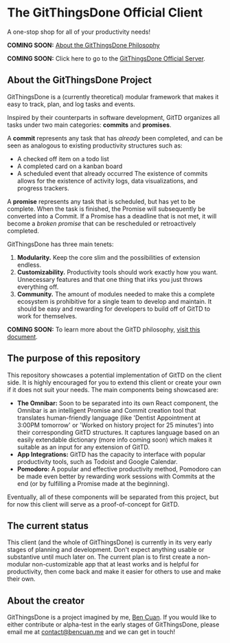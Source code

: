 # The GitThingsDone Official Client

A one-stop shop for all of your productivity needs!

**COMING SOON:** [About the GitThingsDone Philosophy](#)

**COMING SOON:** Click here to go to the [GitThingsDone Official Server](#).


## About the GitThingsDone Project

GitThingsDone is a (currently theoretical) modular framework that makes it easy to track, plan, and log tasks and events.

Inspired by their counterparts in software development, GitTD organizes all tasks under two main categories: **commits** and **promises**.

A **commit** represents any task that has _already_ been completed, and can be seen as analogous to existing productivity structures such as:
 - A checked off item on a todo list
 - A completed card on a kanban board
 - A scheduled event that already occurred
The existence of commits allows for the existence of activity logs, data visualizations, and progress trackers.

A **promise** represents any task that is scheduled, but has yet to be complete. When the task is finished, the Promise will subsequently be converted into a Commit.
If a Promise has a deadline that is not met, it will become a *broken promise* that can be rescheduled or retroactively completed.


GitThingsDone has three main tenets:
1. **Modularity.** Keep the core slim and the possibilities of extension endless.
2. **Customizability.** Productivity tools should work exactly how you want. Unnecessary features and that one thing that irks you just throws everything off.
3. **Community.** The amount of modules needed to make this a complete ecosystem is prohibitive for a single team to develop and maintain. It should be easy and rewarding for developers to build off of GitTD to work for themselves.

**COMING SOON:** To learn more about the GitTD philosophy, [visit this document](#).

## The purpose of this repository

This repository showcases a potential implementation of GitTD on the client side. It is highly encouraged for you to extend this client or create your own if it does not suit your needs. The main components being showcased are:
 - **The Omnibar:** Soon to be separated into its own React component, the Omnibar is an intelligent Promise and Commit creation tool that translates human-friendly language (like 'Dentist Appointment at 3:00PM tomorrow' or 'Worked on history project for 25 minutes') into their corresponding GitTD structures. It captures language based on an easily extendable dictionary (more info coming soon) which makes it suitable as an input for any extension of GitTD.
 - **App Integrations:** GitTD has the capacity to interface with popular productivity tools, such as Todoist and Google Calendar.
 - **Pomodoro:** A popular and effective productivity method, Pomodoro can be made even better by rewarding work sessions with Commits at the end (or by fulfilling a Promise made at the beginning).

Eventually, all of these components will be separated from this project, but for now this client will serve as a proof-of-concept for GitTD.

## The current status

This client (and the whole of GitThingsDone) is currently in its very early stages of planning and development. Don't expect anything usable or substantive until much later on. The current plan is to first create a non-modular non-customizable app that at least works and is helpful for productivity, then come back and make it easier for others to use and make their own.

## About the creator

GitThingsDone is a project imagined by me, [Ben Cuan](https://bencuan.me). If you would like to either contribute or alpha-test in the early stages of GitThingsDone, please email me at [contact@bencuan.me](mailto:contact@bencuan.me) and we can get in touch!
